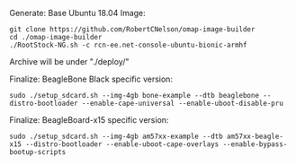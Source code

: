 Generate: Base Ubuntu 18.04 Image:

    git clone https://github.com/RobertCNelson/omap-image-builder
    cd ./omap-image-builder
    ./RootStock-NG.sh -c rcn-ee.net-console-ubuntu-bionic-armhf

Archive will be under "./deploy/"

Finalize: BeagleBone Black specific version:

    sudo ./setup_sdcard.sh --img-4gb bone-example --dtb beaglebone --distro-bootloader --enable-cape-universal --enable-uboot-disable-pru

Finalize: BeagleBoard-x15 specific version:

    sudo ./setup_sdcard.sh --img-4gb am57xx-example --dtb am57xx-beagle-x15 --distro-bootloader --enable-uboot-cape-overlays --enable-bypass-bootup-scripts
